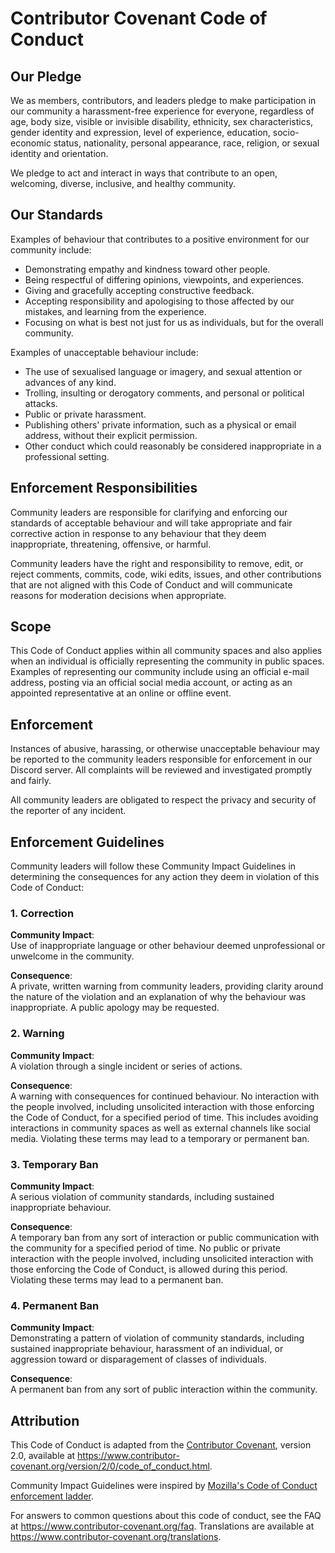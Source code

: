 # Contributor Covenant Code of Conduct

## Our Pledge

We as members, contributors, and leaders pledge to make participation in our
community a harassment-free experience for everyone, regardless of age, body
size, visible or invisible disability, ethnicity, sex characteristics, gender
identity and expression, level of experience, education, socio-economic status,
nationality, personal appearance, race, religion, or sexual identity and
orientation.

We pledge to act and interact in ways that contribute to an open, welcoming,
diverse, inclusive, and healthy community.

## Our Standards

Examples of behaviour that contributes to a positive environment for our
community include:

- Demonstrating empathy and kindness toward other people.
- Being respectful of differing opinions, viewpoints, and experiences.
- Giving and gracefully accepting constructive feedback.
- Accepting responsibility and apologising to those affected by our mistakes,
  and learning from the experience.
- Focusing on what is best not just for us as individuals, but for the overall
  community.

Examples of unacceptable behaviour include:

- The use of sexualised language or imagery, and sexual attention or advances of
  any kind.
- Trolling, insulting or derogatory comments, and personal or political attacks.
- Public or private harassment.
- Publishing others' private information, such as a physical or email address,
  without their explicit permission.
- Other conduct which could reasonably be considered inappropriate in a
  professional setting.

## Enforcement Responsibilities

Community leaders are responsible for clarifying and enforcing our standards of
acceptable behaviour and will take appropriate and fair corrective action in
response to any behaviour that they deem inappropriate, threatening, offensive,
or harmful.

Community leaders have the right and responsibility to remove, edit, or reject
comments, commits, code, wiki edits, issues, and other contributions that are
not aligned with this Code of Conduct and will communicate reasons for
moderation decisions when appropriate.

## Scope

This Code of Conduct applies within all community spaces and also applies when
an individual is officially representing the community in public spaces.
Examples of representing our community include using an official e-mail address,
posting via an official social media account, or acting as an appointed
representative at an online or offline event.

## Enforcement

Instances of abusive, harassing, or otherwise unacceptable behaviour may be
reported to the community leaders responsible for enforcement in our Discord
server.
All complaints will be reviewed and investigated promptly and fairly.

All community leaders are obligated to respect the privacy and security of the
reporter of any incident.

## Enforcement Guidelines

Community leaders will follow these Community Impact Guidelines in determining
the consequences for any action they deem in violation of this Code of Conduct:

### 1. Correction

**Community Impact**:  
Use of inappropriate language or other behaviour deemed unprofessional or
unwelcome in the community.

**Consequence**:  
A private, written warning from community leaders, providing clarity around the
nature of the violation and an explanation of why the behaviour was
inappropriate.
A public apology may be requested.

### 2. Warning

**Community Impact**:  
A violation through a single incident or series of actions.

**Consequence**:  
A warning with consequences for continued behaviour.
No interaction with the people involved, including unsolicited interaction with
those enforcing the Code of Conduct, for a specified period of time.
This includes avoiding interactions in community spaces as well as external
channels like social media.
Violating these terms may lead to a temporary or permanent ban.

### 3. Temporary Ban

**Community Impact**:  
A serious violation of community standards, including sustained inappropriate
behaviour.

**Consequence**:  
A temporary ban from any sort of interaction or public communication with the
community for a specified period of time.
No public or private interaction with the people involved, including unsolicited
interaction with those enforcing the Code of Conduct, is allowed during this
period.
Violating these terms may lead to a permanent ban.

### 4. Permanent Ban

**Community Impact**:  
Demonstrating a pattern of violation of community standards, including sustained
inappropriate behaviour, harassment of an individual, or aggression toward or
disparagement of classes of individuals.

**Consequence**:  
A permanent ban from any sort of public interaction within the community.

## Attribution

This Code of Conduct is adapted from the [Contributor Covenant](https://www.contributor-covenant.org "View the Contributor Covenant."),
version 2.0, available at <https://www.contributor-covenant.org/version/2/0/code_of_conduct.html>.

Community Impact Guidelines were inspired by [Mozilla's Code of Conduct enforcement ladder](https://github.com/mozilla/diversity "View Mozilla's Code of Conduct enforcement ladder").

For answers to common questions about this code of conduct,
see the FAQ at <https://www.contributor-covenant.org/faq>.
Translations are available at <https://www.contributor-covenant.org/translations>.
